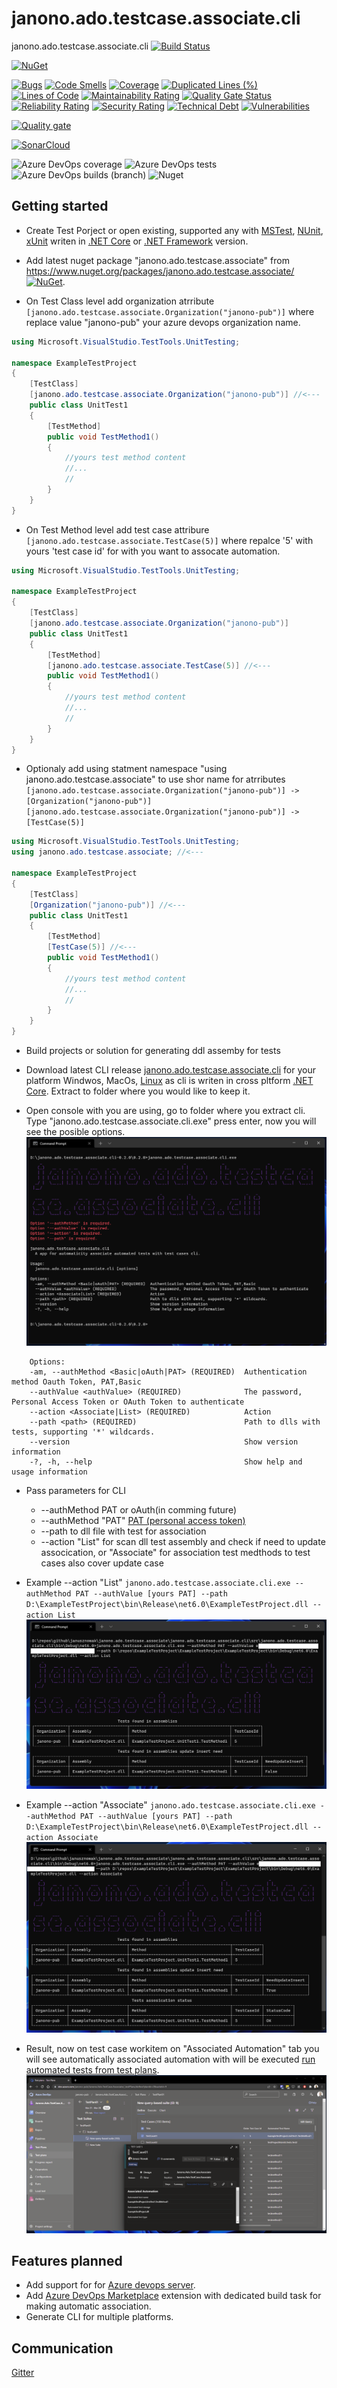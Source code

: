 # janono.ado.testcase.associate.cli
 janono.ado.testcase.associate.cli
 [![Build Status](https://dev.azure.com/janono-pub/Janono.Ado.TestCase.Associate/_apis/build/status/janono.ado.testcase.associate.cli-ci?branchName=master)](https://dev.azure.com/janono-pub/Janono.Ado.TestCase.Associate/_build/latest?definitionId=34&branchName=master)

[![NuGet](https://img.shields.io/nuget/v/janono.ado.testcase.associate.svg?style=flat-square&label=nuget)](https://www.nuget.org/packages/janono.ado.testcase.associate.cli/)

[![Bugs](https://sonarcloud.io/api/project_badges/measure?project=JanuszNowak_janono.ado.testcase.associate.cli&metric=bugs)](https://sonarcloud.io/dashboard?id=JanuszNowak_janono.ado.testcase.associate.cli)
[![Code Smells](https://sonarcloud.io/api/project_badges/measure?project=JanuszNowak_janono.ado.testcase.associate.cli&metric=code_smells)](https://sonarcloud.io/dashboard?id=JanuszNowak_janono.ado.testcase.associate.cli)
[![Coverage](https://sonarcloud.io/api/project_badges/measure?project=JanuszNowak_janono.ado.testcase.associate.cli&metric=coverage)](https://sonarcloud.io/dashboard?id=JanuszNowak_janono.ado.testcase.associate.cli)
[![Duplicated Lines (%)](https://sonarcloud.io/api/project_badges/measure?project=JanuszNowak_janono.ado.testcase.associate.cli&metric=duplicated_lines_density)](https://sonarcloud.io/dashboard?id=JanuszNowak_janono.ado.testcase.associate.cli)
[![Lines of Code](https://sonarcloud.io/api/project_badges/measure?project=JanuszNowak_janono.ado.testcase.associate.cli&metric=ncloc)](https://sonarcloud.io/dashboard?id=JanuszNowak_janono.ado.testcase.associate.cli)
[![Maintainability Rating](https://sonarcloud.io/api/project_badges/measure?project=JanuszNowak_janono.ado.testcase.associate.cli&metric=sqale_rating)](https://sonarcloud.io/dashboard?id=JanuszNowak_janono.ado.testcase.associate.cli)
[![Quality Gate Status](https://sonarcloud.io/api/project_badges/measure?project=JanuszNowak_janono.ado.testcase.associate.cli&metric=alert_status)](https://sonarcloud.io/dashboard?id=JanuszNowak_janono.ado.testcase.associate.cli)
[![Reliability Rating](https://sonarcloud.io/api/project_badges/measure?project=JanuszNowak_janono.ado.testcase.associate.cli&metric=reliability_rating)](https://sonarcloud.io/dashboard?id=JanuszNowak_janono.ado.testcase.associate.cli)
[![Security Rating](https://sonarcloud.io/api/project_badges/measure?project=JanuszNowak_janono.ado.testcase.associate.cli&metric=security_rating)](https://sonarcloud.io/dashboard?id=JanuszNowak_janono.ado.testcase.associate.cli)
[![Technical Debt](https://sonarcloud.io/api/project_badges/measure?project=JanuszNowak_janono.ado.testcase.associate.cli&metric=sqale_index)](https://sonarcloud.io/dashboard?id=JanuszNowak_janono.ado.testcase.associate.cli)
[![Vulnerabilities](https://sonarcloud.io/api/project_badges/measure?project=JanuszNowak_janono.ado.testcase.associate.cli&metric=vulnerabilities)](https://sonarcloud.io/dashboard?id=JanuszNowak_janono.ado.testcase.associate.cli)

[![Quality gate](https://sonarcloud.io/api/project_badges/quality_gate?project=JanuszNowak_janono.ado.testcase.associate.cli)](https://sonarcloud.io/dashboard?id=JanuszNowak_janono.ado.testcase.associate.cli)

[![SonarCloud](https://sonarcloud.io/images/project_badges/sonarcloud-white.svg)](https://sonarcloud.io/dashboard?id=JanuszNowak_janono.ado.testcase.associate.cli)


![Azure DevOps coverage](https://img.shields.io/azure-devops/coverage/janono-pub/Janono.Ado.TestCase.Associate/34)
![Azure DevOps tests](https://img.shields.io/azure-devops/tests/janono-pub/Janono.Ado.TestCase.Associate/34)
![Azure DevOps builds (branch)](https://img.shields.io/azure-devops/build/janono-pub/Janono.Ado.TestCase.Associate/34/master?label=master)
![Nuget](https://img.shields.io/nuget/dt/janono.ado.testcase.associate.cli)




## Getting started

* Create Test Porject or open existing, supported any with [MSTest](https://github.com/microsoft/testfx), [NUnit](https://nunit.org/), [xUnit](https://github.com/xunit/xunit) writen in [.NET Core](https://github.com/dotnet/core) or [.NET Framework](https://dotnet.microsoft.com/en-us/download/dotnet-framework) version.

* Add latest nuget package "janono.ado.testcase.associate" from https://www.nuget.org/packages/janono.ado.testcase.associate/ [![NuGet](https://img.shields.io/nuget/v/janono.ado.testcase.associate.svg?style=flat-square&label=nuget)](https://www.nuget.org/packages/janono.ado.testcase.associate/).

<!-- ![janono.ado.testcase.associate](/img/5_add_nuget.png) -->


* On Test Class level add organization atrribute ```[janono.ado.testcase.associate.Organization("janono-pub")]``` where replace value "janono-pub" your azure devops organization name.

```cs
using Microsoft.VisualStudio.TestTools.UnitTesting;

namespace ExampleTestProject
{
    [TestClass]
    [janono.ado.testcase.associate.Organization("janono-pub")] //<---
    public class UnitTest1
    {
        [TestMethod]
        public void TestMethod1()
        {
            //yours test method content
            //...
            //
        }
    }
}
```


* On Test Method  level add test case attribure ```[janono.ado.testcase.associate.TestCase(5)]```  where repalce '5' with yours 'test case id' for with you want to assocate automation.

```cs
using Microsoft.VisualStudio.TestTools.UnitTesting;

namespace ExampleTestProject
{
    [TestClass]
    [janono.ado.testcase.associate.Organization("janono-pub")]
    public class UnitTest1
    {
        [TestMethod]
        [janono.ado.testcase.associate.TestCase(5)] //<---
        public void TestMethod1()
        {
            //yours test method content
            //...
            //
        }
    }
}
```

* Optionaly add using statment namespace "using janono.ado.testcase.associate" to use shor name for atrributes
```[janono.ado.testcase.associate.Organization("janono-pub")] ->  [Organization("janono-pub")]```
```[janono.ado.testcase.associate.Organization("janono-pub")] ->  [TestCase(5)]```
```cs
using Microsoft.VisualStudio.TestTools.UnitTesting;
using janono.ado.testcase.associate; //<---

namespace ExampleTestProject
{
    [TestClass]
    [Organization("janono-pub")] //<---
    public class UnitTest1
    {
        [TestMethod]
        [TestCase(5)] //<---
        public void TestMethod1()
        {
            //yours test method content
            //...
            //
        }
    }
}
```
* Build projects or solution for generating ddl assemby for tests

* Download latest CLI release [janono.ado.testcase.associate.cli](https://github.com/JanuszNowak/janono.ado.testcase.associate.cli/releases) for your platform Windwos, MacOs, [Linux](https://en.wikipedia.org/wiki/Linux) as cli is writen in cross pltform [.NET Core](https://github.com/dotnet/core). Extract to folder where you would like to keep it.

* Open console with you are using, go to folder where you extract cli. Type "janono.ado.testcase.associate.cli.exe" press enter, now you will see the posible options.
![janono.ado.testcase.associate](/img/cli.png)

```
    Options:
    -am, --authMethod <Basic|oAuth|PAT> (REQUIRED)  Authentication method Oauth Token, PAT,Basic
    --authValue <authValue> (REQUIRED)              The password, Personal Access Token or OAuth Token to authenticate
    --action <Associate|List> (REQUIRED)            Action
    --path <path> (REQUIRED)                        Path to dlls with tests, supporting '*' wildcards.
    --version                                       Show version information
    -?, -h, --help                                  Show help and usage information
```

* Pass parameters for CLI
    * --authMethod PAT or oAuth(in comming future)
    * --authMethod "PAT" [PAT (personal access token)](https://docs.microsoft.com/en-us/azure/devops/organizations/accounts/use-personal-access-tokens-to-authenticate)
    * --path to dll file with test for association
    * --action "List" for scan dll test assembly and check if need to update assocication, or "Associate" for association test medthods to test cases also cover update case

* Example --action "List" ```janono.ado.testcase.associate.cli.exe --authMethod PAT --authValue [yours PAT] --path D:\ExampleTestProject\bin\Release\net6.0\ExampleTestProject.dll --action List```
![janono.ado.testcase.associate](/img/cli_List.png)

* Example --action "Associate" ```janono.ado.testcase.associate.cli.exe --authMethod PAT --authValue [yours PAT] --path D:\ExampleTestProject\bin\Release\net6.0\ExampleTestProject.dll --action Associate```
![janono.ado.testcase.associate](/img/cli_Associate.png)

* Result, now on test case workitem on "Associated Automation" tab you will see automatically associated automation with will be executed [run automated tests from test plans](https://docs.microsoft.com/en-us/azure/devops/test/run-automated-tests-from-test-hub?view=azure-devops).
![janono.ado.testcase.associate](/img/end_result.png)

<!-- normalny you
would open test exproler from visual studio and then find corepoding test,
then you would connect from Team Explorer to yours Azure DevOps organization,
Then you will query for specitc test case Id for ith oyu would like to assocate or run query to find it.
All that you will repat or update  for each test case for with you have automation.  -->

## Features planned
* Add support for for [Azure devops server](https://azure.microsoft.com/pl-pl/services/devops/server/).
* Add [Azure DevOps Marketplace](https://marketplace.visualstudio.com/) extension with dedicated build task for making automatic association.
* Generate CLI for multiple platforms.


## Communication
[Gitter](https://gitter.im/JanuszNowak/janono.ado.testcase.associate)